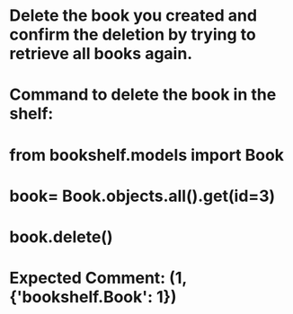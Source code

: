# Delete the book you created and confirm the deletion by trying to retrieve all books again.
# Command to delete the book in the shelf:
# from bookshelf.models import Book
# book= Book.objects.all().get(id=3)
# book.delete()
# Expected Comment:  (1, {'bookshelf.Book': 1})